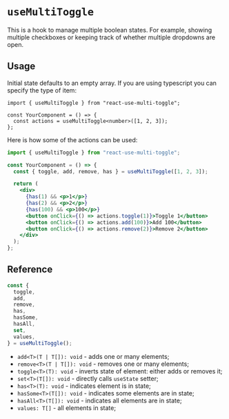 # `useMultiToggle`

This is a hook to manage multiple boolean states. For example, showing multiple checkboxes or keeping track of whether multiple dropdowns are open.

## Usage

Initial state defaults to an empty array. If you are using typescript you can specify the type of item:

```tsx
import { useMultiToggle } from "react-use-multi-toggle";

const YourComponent = () => {
  const actions = useMultiToggle<number>([1, 2, 3]);
};
```

Here is how some of the actions can be used:

```jsx
import { useMultiToggle } from "react-use-multi-toggle";

const YourComponent = () => {
  const { toggle, add, remove, has } = useMultiToggle([1, 2, 3]);

  return (
    <div>
      {has(1) && <p>1</p>}
      {has(2) && <p>2</p>}
      {has(100) && <p>100</p>}
      <button onClick={() => actions.toggle(1)}>Toggle 1</button>
      <button onClick={() => actions.add(100)}>Add 100</button>
      <button onClick={() => actions.remove(2)}>Remove 2</button>
    </div>
  );
};
```

## Reference

```js
const {
  toggle,
  add,
  remove,
  has,
  hasSome,
  hasAll,
  set,
  values,
} = useMultiToggle();
```

- `add<T>(T | T[]): void` - adds one or many elements;
- `remove<T>(T | T[]): void` - removes one or many elements;
- `toggle<T>(T): void` - inverts state of element: either adds or removes it;
- `set<T>(T[]): void` - directly calls `useState` setter;
- `has<T>(T): void` - indicates element is in state;
- `hasSome<T>(T[]): void` - indicates some elements are in state;
- `hasAll<T>(T[]): void` - indicates all elements are in state;
- `values: T[]` - all elements in state;
